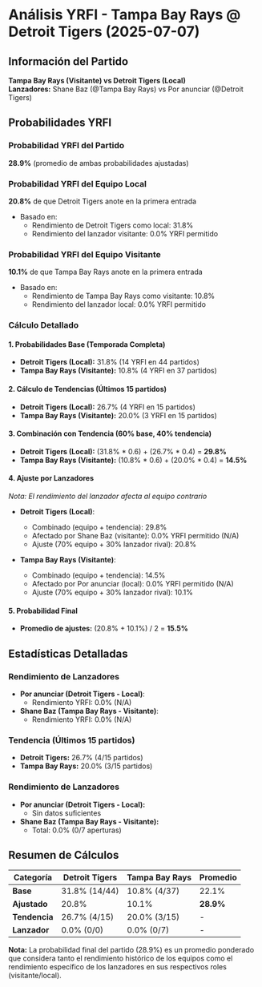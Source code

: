 # Análisis YRFI - Tampa Bay Rays @ Detroit Tigers (2025-07-07)

## Información del Partido
**Tampa Bay Rays (Visitante) vs Detroit Tigers (Local)**  
**Lanzadores:** Shane Baz (@Tampa Bay Rays) vs Por anunciar (@Detroit Tigers)

## Probabilidades YRFI

### Probabilidad YRFI del Partido
**28.9%** (promedio de ambas probabilidades ajustadas)

### Probabilidad YRFI del Equipo Local
**20.8%** de que Detroit Tigers anote en la primera entrada
- Basado en:
  - Rendimiento de Detroit Tigers como local: 31.8%
  - Rendimiento del lanzador visitante: 0.0% YRFI permitido

### Probabilidad YRFI del Equipo Visitante
**10.1%** de que Tampa Bay Rays anote en la primera entrada
- Basado en:
  - Rendimiento de Tampa Bay Rays como visitante: 10.8%
  - Rendimiento del lanzador local: 0.0% YRFI permitido

### Cálculo Detallado

#### 1. Probabilidades Base (Temporada Completa)
- **Detroit Tigers (Local):** 31.8% (14 YRFI en 44 partidos)
- **Tampa Bay Rays (Visitante):** 10.8% (4 YRFI en 37 partidos)

#### 2. Cálculo de Tendencias (Últimos 15 partidos)
- **Detroit Tigers (Local):** 26.7% (4 YRFI en 15 partidos)
- **Tampa Bay Rays (Visitante):** 20.0% (3 YRFI en 15 partidos)

#### 3. Combinación con Tendencia (60% base, 40% tendencia)
- **Detroit Tigers (Local):** (31.8% * 0.6) + (26.7% * 0.4) = **29.8%**
- **Tampa Bay Rays (Visitante):** (10.8% * 0.6) + (20.0% * 0.4) = **14.5%**

#### 4. Ajuste por Lanzadores
*Nota: El rendimiento del lanzador afecta al equipo contrario*

- **Detroit Tigers (Local)**:
  - Combinado (equipo + tendencia): 29.8%
  - Afectado por Shane Baz (visitante): 0.0% YRFI permitido (N/A)
  - Ajuste (70% equipo + 30% lanzador rival): 20.8%

- **Tampa Bay Rays (Visitante)**:
  - Combinado (equipo + tendencia): 14.5%
  - Afectado por Por anunciar (local): 0.0% YRFI permitido (N/A)
  - Ajuste (70% equipo + 30% lanzador rival): 10.1%

#### 5. Probabilidad Final
- **Promedio de ajustes:** (20.8% + 10.1%) / 2 = **15.5%**

## Estadísticas Detalladas


### Rendimiento de Lanzadores
- **Por anunciar (Detroit Tigers - Local)**:
  - Rendimiento YRFI: 0.0% (N/A)
- **Shane Baz (Tampa Bay Rays - Visitante)**:
  - Rendimiento YRFI: 0.0% (N/A)
### Tendencia (Últimos 15 partidos)
- **Detroit Tigers:** 26.7% (4/15 partidos)
- **Tampa Bay Rays:** 20.0% (3/15 partidos)

### Rendimiento de Lanzadores
- **Por anunciar (Detroit Tigers - Local):**
  - Sin datos suficientes
- **Shane Baz (Tampa Bay Rays - Visitante):**
  - Total: 0.0% (0/7 aperturas)

## Resumen de Cálculos
| Categoría | Detroit Tigers       | Tampa Bay Rays       | Promedio |
|-----------|----------------------|----------------------|----------|
| **Base** | 31.8% (14/44) | 10.8% (4/37) | 22.1% |
| **Ajustado** | 20.8% | 10.1% | **28.9%** |
| **Tendencia** | 26.7% (4/15) | 20.0% (3/15) | - |
| **Lanzador** | 0.0% (0/0) | 0.0% (0/7) | - |

**Nota:** La probabilidad final del partido (28.9%) es un promedio ponderado que considera tanto el rendimiento histórico de los equipos como el rendimiento específico de los lanzadores en sus respectivos roles (visitante/local).